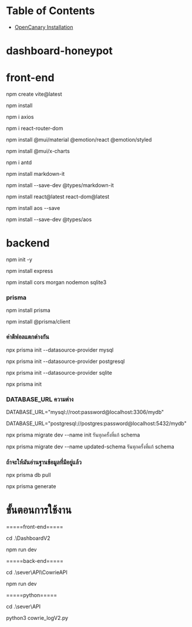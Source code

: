 # Table of Contents
* [OpenCanary Installation](/docs/OpenCanary.md)

# dashboard-honeypot

<h1>front-end</h1>
<p>npm create vite@latest</p>
<p>npm install</p>
<p>npm i axios</p>
<p>npm i react-router-dom</p>
<p>npm install @mui/material @emotion/react @emotion/styled</p>
<p>npm install @mui/x-charts</p>
<p>npm i antd</p>
<p>npm install markdown-it</p>
<p>npm install --save-dev @types/markdown-it</p>

<p>npm install react@latest react-dom@latest</p>
<p>npm install aos --save</p>
<p>npm install --save-dev @types/aos</p>


<h1>backend</h1>
<p>npm init -y</p>
<p>npm install express</p>
<p>npm install cors morgan nodemon sqlite3</p>

<h3>prisma</h3>
<p>npm install prisma</p>
<p>npm install @prisma/client</p>

<h3>ค่าดีฟอลแตกต่างกัน</h3>
<p>npx prisma init --datasource-provider mysql</p>
<p>npx prisma init --datasource-provider postgresql</p>
<p>npx prisma init --datasource-provider sqlite</p>
<p>npx prisma init</p>

<h3>DATABASE_URL ความต่าง</h3>
<p>DATABASE_URL="mysql://root:password@localhost:3306/mydb"</p>
<p>DATABASE_URL="postgresql://postgres:password@localhost:5432/mydb"</p>

<p>npx prisma migrate dev --name init  รันทุกครั้งที่แก้ schema</p> 
<p>npx prisma migrate dev --name updated-schema รันทุกครั้งที่แก้ schema</p>

<h3>ถ้าจะให้มันอ่านฐานข้อมูลที่มีอยู่แล้ว</h3>
<p>npx prisma db pull</p>
<p>npx prisma generate</p>


<h1>ขั้นตอนการใช้งาน</h1>
<p>=====front-end=====</p>
<p>cd .\DashboardV2</p>
<p>npm run dev</p>

<p>=====back-end=====</p>
<p>cd .\sever\API\CowrieAPI</p>
<p>npm run dev</p>

<p>=====python=====</p>
<p>cd .\sever\API</p>
<p>python3 cowrie_logV2.py</p>



